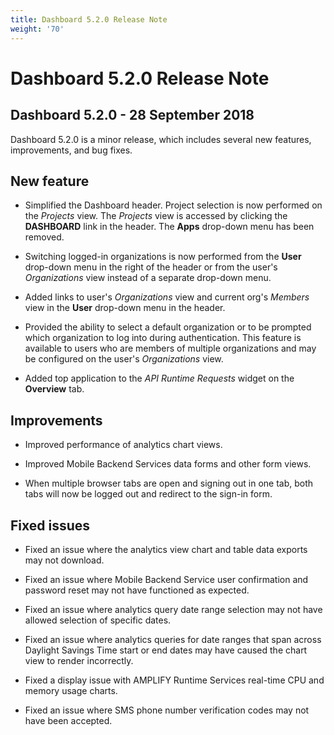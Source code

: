 ```yaml
---
title: Dashboard 5.2.0 Release Note
weight: '70'
---
```


# Dashboard 5.2.0 Release Note

## Dashboard 5.2.0 - 28 September 2018

Dashboard 5.2.0 is a minor release, which includes several new features, improvements, and bug fixes.

## New feature

* Simplified the Dashboard header. Project selection is now performed on the _Projects_ view. The _Projects_ view is accessed by clicking the **DASHBOARD** link in the header. The **Apps** drop-down menu has been removed.

* Switching logged-in organizations is now performed from the **User** drop-down menu in the right of the header or from the user's _Organizations_ view instead of a separate drop-down menu.

* Added links to user's _Organizations_ view and current org's _Members_ view in the **User** drop-down menu in the header.

* Provided the ability to select a default organization or to be prompted which organization to log into during authentication. This feature is available to users who are members of multiple organizations and may be configured on the user's _Organizations_ view.

* Added top application to the _API Runtime Requests_ widget on the **Overview** tab.

## Improvements

* Improved performance of analytics chart views.

* Improved Mobile Backend Services data forms and other form views.

* When multiple browser tabs are open and signing out in one tab, both tabs will now be logged out and redirect to the sign-in form.

## Fixed issues

* Fixed an issue where the analytics view chart and table data exports may not download.

* Fixed an issue where Mobile Backend Service user confirmation and password reset may not have functioned as expected.

* Fixed an issue where analytics query date range selection may not have allowed selection of specific dates.

* Fixed an issue where analytics queries for date ranges that span across Daylight Savings Time start or end dates may have caused the chart view to render incorrectly.

* Fixed a display issue with AMPLIFY Runtime Services real-time CPU and memory usage charts.

* Fixed an issue where SMS phone number verification codes may not have been accepted.
